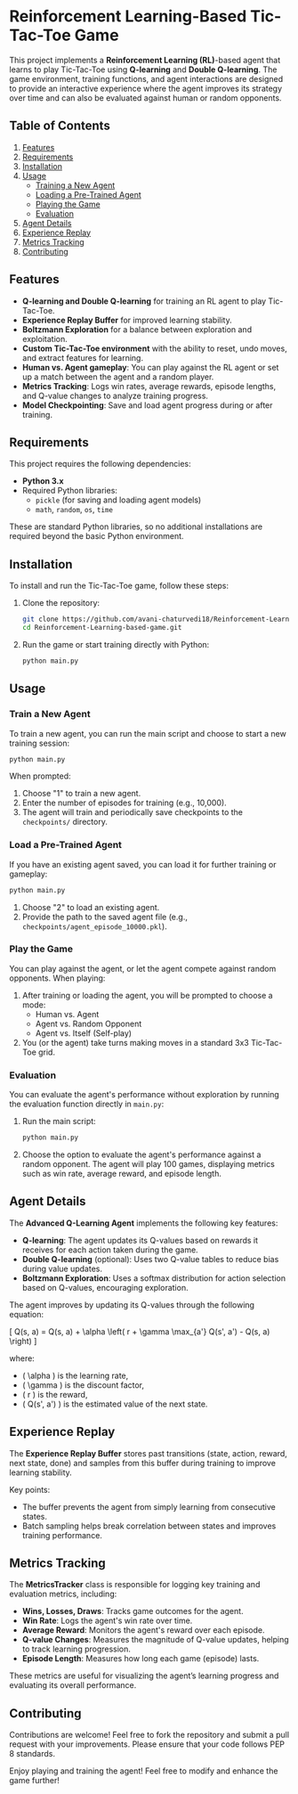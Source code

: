 # Reinforcement Learning-Based Tic-Tac-Toe Game

This project implements a **Reinforcement Learning (RL)**-based agent that learns to play Tic-Tac-Toe using **Q-learning** and **Double Q-learning**. The game environment, training functions, and agent interactions are designed to provide an interactive experience where the agent improves its strategy over time and can also be evaluated against human or random opponents.

## Table of Contents
1. [Features](#features)
2. [Requirements](#requirements)
3. [Installation](#installation)
4. [Usage](#usage)
    - [Training a New Agent](#train-a-new-agent)
    - [Loading a Pre-Trained Agent](#load-a-pre-trained-agent)
    - [Playing the Game](#play-the-game)
    - [Evaluation](#evaluation)
5. [Agent Details](#agent-details)
6. [Experience Replay](#experience-replay)
7. [Metrics Tracking](#metrics-tracking)
8. [Contributing](#contributing)

## Features

- **Q-learning and Double Q-learning** for training an RL agent to play Tic-Tac-Toe.
- **Experience Replay Buffer** for improved learning stability.
- **Boltzmann Exploration** for a balance between exploration and exploitation.
- **Custom Tic-Tac-Toe environment** with the ability to reset, undo moves, and extract features for learning.
- **Human vs. Agent gameplay**: You can play against the RL agent or set up a match between the agent and a random player.
- **Metrics Tracking**: Logs win rates, average rewards, episode lengths, and Q-value changes to analyze training progress.
- **Model Checkpointing**: Save and load agent progress during or after training.

## Requirements

This project requires the following dependencies:
- **Python 3.x**
- Required Python libraries:
  - `pickle` (for saving and loading agent models)
  - `math`, `random`, `os`, `time`

These are standard Python libraries, so no additional installations are required beyond the basic Python environment.

## Installation

To install and run the Tic-Tac-Toe game, follow these steps:

1. Clone the repository:
    ```bash
    git clone https://github.com/avani-chaturvedi18/Reinforcement-Learning-based-game.git
    cd Reinforcement-Learning-based-game.git
    ```

2. Run the game or start training directly with Python:
    ```bash
    python main.py
    ```

## Usage

### Train a New Agent

To train a new agent, you can run the main script and choose to start a new training session:

```bash
python main.py
```

When prompted:
1. Choose "1" to train a new agent.
2. Enter the number of episodes for training (e.g., 10,000).
3. The agent will train and periodically save checkpoints to the `checkpoints/` directory.

### Load a Pre-Trained Agent

If you have an existing agent saved, you can load it for further training or gameplay:

```bash
python main.py
```

1. Choose "2" to load an existing agent.
2. Provide the path to the saved agent file (e.g., `checkpoints/agent_episode_10000.pkl`).

### Play the Game

You can play against the agent, or let the agent compete against random opponents. When playing:

1. After training or loading the agent, you will be prompted to choose a mode:
    - Human vs. Agent
    - Agent vs. Random Opponent
    - Agent vs. Itself (Self-play)
2. You (or the agent) take turns making moves in a standard 3x3 Tic-Tac-Toe grid.

### Evaluation

You can evaluate the agent's performance without exploration by running the evaluation function directly in `main.py`:

1. Run the main script:
    ```bash
    python main.py
    ```
2. Choose the option to evaluate the agent's performance against a random opponent. The agent will play 100 games, displaying metrics such as win rate, average reward, and episode length.

## Agent Details

The **Advanced Q-Learning Agent** implements the following key features:
- **Q-learning**: The agent updates its Q-values based on rewards it receives for each action taken during the game.
- **Double Q-learning** (optional): Uses two Q-value tables to reduce bias during value updates.
- **Boltzmann Exploration**: Uses a softmax distribution for action selection based on Q-values, encouraging exploration.

The agent improves by updating its Q-values through the following equation:

\[ Q(s, a) = Q(s, a) + \alpha \left( r + \gamma \max_{a'} Q(s', a') - Q(s, a) \right) \]

where:
- \( \alpha \) is the learning rate,
- \( \gamma \) is the discount factor,
- \( r \) is the reward,
- \( Q(s', a') \) is the estimated value of the next state.

## Experience Replay

The **Experience Replay Buffer** stores past transitions (state, action, reward, next state, done) and samples from this buffer during training to improve learning stability.

Key points:
- The buffer prevents the agent from simply learning from consecutive states.
- Batch sampling helps break correlation between states and improves training performance.

## Metrics Tracking

The **MetricsTracker** class is responsible for logging key training and evaluation metrics, including:
- **Wins, Losses, Draws**: Tracks game outcomes for the agent.
- **Win Rate**: Logs the agent's win rate over time.
- **Average Reward**: Monitors the agent's reward over each episode.
- **Q-value Changes**: Measures the magnitude of Q-value updates, helping to track learning progression.
- **Episode Length**: Measures how long each game (episode) lasts.

These metrics are useful for visualizing the agent’s learning progress and evaluating its overall performance.

## Contributing

Contributions are welcome! Feel free to fork the repository and submit a pull request with your improvements. Please ensure that your code follows PEP 8 standards.


Enjoy playing and training the agent! Feel free to modify and enhance the game further!
